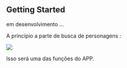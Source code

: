 
## Getting Started

em desenvolvimento ...

A princípio a parte de busca de personagens : 

<img src="./demo.gif"/>

Isso será uma das funções do APP.




